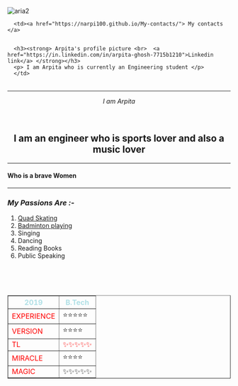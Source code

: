 ![aria2](https://user-images.githubusercontent.com/109304286/185603235-3b412600-c391-4bc2-ae3b-9cf6c7312464.png)
<html>
<head>
   <title> My Site </title>
   <link rel="stylesheet" href="css styles.css">
   <link rel ="icon" href="favicon.ico">
  
</head>
<body>
  <table>
      
      <td><a href="https://narpi100.github.io/My-contacts/"> My contacts </a>


      <h3><strong> Arpita's profile picture <br>  <a href="https://in.linkedin.com/in/arpita-ghosh-7715b1210">Linkedin link</a> </strong></h3>
      <p> I am Arpita who is currently an Engineering student </p>
      </td>

   </tr>
 </table>
<center>
<hr size="3">
<em> I am Arpita </em>
<br>
<br>
<br>
<h2> I am an engineer who is sports lover and also a music lover </h2>
<hr size="3">

</center>
<h4><strong>Who is a brave Women </strong></h4>
<hr>
<h3><strong><em>My Passions Are :-</em> </strong></h3>
<ol>
  <li><a href = "https://www.youtube.com/watch?v=sSwQIJfQ2FU"> Quad Skating</a></li>
  <li><a href="https://www.youtube.com/watch?v=HucIqi8Lw3E"> Badminton playing</a></li>
  <li>Singing</li>
  <li>Dancing</li>
  <li>Reading Books</li>
  <li>Public Speaking</li>
</ol>
<br>
<br>
<br>
<table border = "1">
  <thead style="color:powderblue;">
    <tr>
      <th > 2019 </th>
      <th> B.Tech </th>

   </tr>
 </thead>
 <tbody>
   <tr>
    <td style="color:red;"> EXPERIENCE </td>
    <td>⭐⭐⭐⭐⭐</td>
   </tr>
    <tr>
      <td style="color:red;">VERSION</td>
      <td>⭐⭐⭐⭐</td>
    </tr>
    <tr>
      <td style="color:red;"> TL </td>
      <td style="color:red;">✨✨✨✨✨</td>
    </tr>
    <tr>
     <td style="color:red;"> MIRACLE </td>
     <td>⭐⭐⭐⭐</td>
    </tr>
    <tr>
      <td style="color:red;"> MAGIC </td>
      <td>✨✨✨✨✨</td>
   </tr>
   </tbody>
   </table>
   </body>
   </html>
